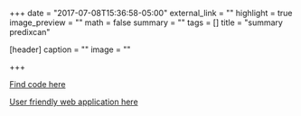+++
date = "2017-07-08T15:36:58-05:00"
external_link = ""
highlight = true
image_preview = ""
math = false
summary = ""
tags = []
title = "summary predixcan"

[header]
  caption = ""
  image = ""

+++

[Find code here](https://github.com/hakyimlab/MetaXcan)

[User friendly web application here](https://cloud.hakyimlab.org)
